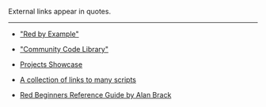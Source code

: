 External links appear in quotes.
***


* ["Red by Example"](http://www.red-by-example.org/index.html)

* ["Community Code Library"](https://github.com/red/code)

* [Projects Showcase](https://github.com/red/red/wiki/%5BLINKS%5D-Projects-showcase-(links-to-remember))

* [A collection of links to many scripts](https://github.com/red/red/wiki/%5BLINKS%5D-Scripts-collection)

* [Red Beginners Reference Guide by Alan Brack](http://www.mycode4fun.co.uk/red-beginners-reference-guide)